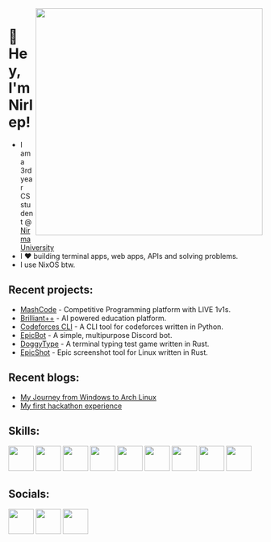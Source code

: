 <img align="right" height="450px" src="https://i.redd.it/inspired-by-a-meme-i-saw-v0-81a1fac03tza1.png?s=41ee741c58881dfca49bcbd674280b05e5c69461" />

# 👋 Hey, I'm Nirlep!

- I am a 3rd year CS student @ [Nirma University](https://nirmauni.ac.in/)
- I ❤️ building terminal apps, web apps, APIs and solving problems.
- I use NixOS btw.

## Recent projects:

- [MashCode](https://github.com/Nirlep5252/MashCode) - Competitive Programming platform with LIVE 1v1s.
- [Brilliant++](https://github.com/Nirlep5252/brilliant-plus-plus) - AI powered education platform.
- [Codeforces CLI](https://github.com/nirlep5252/codeforces-cli) - A CLI tool for codeforces written in Python.
- [EpicBot](https://github.com/Nirlep5252/EpicBot) - A simple, multipurpose Discord bot.
- [DoggyType](https://github.com/nirlep5252/doggytype) - A terminal typing test game written in Rust.
- [EpicShot](https://github.com/Nirlep5252/EpicShot) - Epic screenshot tool for Linux written in Rust.

## Recent blogs:

- [My Journey from Windows to Arch Linux](https://nirlep.dev/posts/arch-btw)
- [My first hackathon experience](https://nirlep.dev/posts/hackathon-experience)

## Skills:

<div>
  <img src="https://github.com/Nirlep5252/Nirlep5252/assets/70529587/6bc8cec9-0cfb-48f7-aaa7-69257acb34ca" height="50px" />
  <img src="https://rustacean.net/assets/cuddlyferris.svg" height="50px" />
  <img src="https://upload.wikimedia.org/wikipedia/commons/1/18/C_Programming_Language.svg" height="50px" />
  <img src="https://upload.wikimedia.org/wikipedia/commons/1/18/ISO_C%2B%2B_Logo.svg" height="50px" />
  <img src="https://upload.wikimedia.org/wikipedia/commons/6/6a/JavaScript-logo.png" height="50px" />
  <img src="https://upload.wikimedia.org/wikipedia/commons/4/4c/Typescript_logo_2020.svg" height="50px" />
  <img src="https://cdn4.iconfinder.com/data/icons/logos-3/600/React.js_logo-512.png" height="50px" />
  <img src="https://upload.wikimedia.org/wikipedia/commons/1/1b/Svelte_Logo.svg" height="50px" />
  <img src="https://logosandtypes.com/wp-content/uploads/2023/03/astro-framework.svg" height="50px" />
</div>

## Socials:

<div>
  <a href="https://discord.gg/9rYbc54KtY"><img src="https://assets-global.website-files.com/6257adef93867e50d84d30e2/636e0a69f118df70ad7828d4_icon_clyde_blurple_RGB.svg" height="50px" /></a>
  <a href="https://www.linkedin.com/in/nirlep5252/"><img src="https://cdn-icons-png.flaticon.com/512/174/174857.png" height="50px" /></a>
  <a href="https://x.com/nirlep_5252_"><img src="https://seeklogo.com/images/T/twitter-x-logo-0339F999CF-seeklogo.com.png?v=638264860180000000" height="50px" /></a>
</div>
